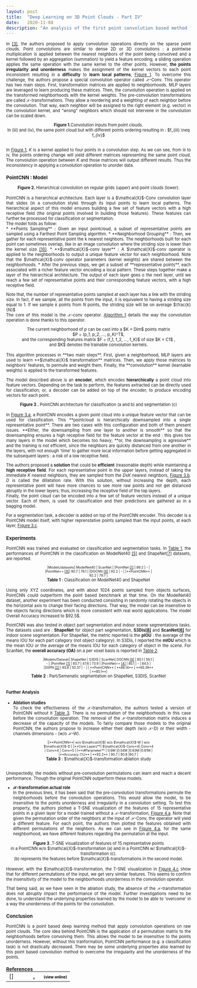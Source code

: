 ```yaml
---
layout: post
title:  "Deep Learning on 3D Point Clouds - Part IV"
date:   2020-11-08
description: "An analysis of the first point convolution based method for point cloud processing : PointCNN"
---
```


<div style="font-size: 0.8em; text-align: justify;" markdown=1>


In <a href="#references">[3]</a>, the authors proposed to apply convolution operations directly on the sparse point clouds. Point convolutions are similar to dense  2D or 3D convolutions : a pointwise multiplication is applied between the nearest neighbors of the point being convolved and a kernel followed by an aggregation (summation) to yield a feature encoding; a sliding operation applies the same  operation with the same kernel to the other points. However, **the points irregularity and unorderness** makes the assignment of the kernel vectors to each point inconsistent resulting in a **difficulty** to **learn local patterns**, <a href="#figure1">Figure 1</a>. To overcome this challenge, the authors propose a special convolution operator called $\mathcal{X}$-Conv. This operator has two main steps. First, transformation matrices are applied to neighborhoods. MLP layers are leveraged to learn producing these matrices. Then, the convolution operation is applied on the transformed neighborhoods with the kernel weights. The pre-convolution transformations are called $\mathcal{X}$-transformations. They allow a reordering and a weighting of each neighbor before the convolution. That way, each neighbor will be assigned to the right element (e.g. vector) in the convolution kernel, and "wrong" neighbors which should not intervene in the convolution can be scaled down.

<center>
<div id="figure1">
  <figure  style="width:100%; margin:0;">
  <img src="{{ '/assets/img/pointcnn_fig1.PNG' | prepend: site.baseurl }}" alt="" style=""> 
  <center  style="font-style: initial;"><b>Figure 1.</b>Convolution inputs from point clouds.<br> In (iii) and (iv), the same point cloud but with different points ordering resulting in : $f_{iii} \neq f_{iv}$</center>
</figure>
</div>
</center>
<br>

In <a href="#figure1">Figure 1</a>, $K$ is a kernel applied to four points in a convolution step. As we can see, from iii to iv, the  points ordering change will yield different matrices representing the same point cloud. The convolution operation between $K$ and those matrices will output different results. Thus the inconsistency in applying a convolution operation to unorder data.

### PointCNN : Model

<center>
<div id="figure2">
  <figure  style="width:100%; margin:0;">
  <img src="{{ '/assets/img/pointcnn_fig2.PNG' | prepend: site.baseurl }}" alt="" style=""> 
  <center  style="font-style: initial;"><b>Figure 2. </b>Hierarchical convolution on regular
grids (upper) and point clouds (lower).
</center>
</figure>
</div>
</center>
<br>
PointCNN is a hierarchical architecture. Each layer is a $\mathcal{X}$-Conv convolution layer that slides (in a convolution style) through its input points to learn local patterns. The hierarchical aspect of this model ensures building a few set of feature vectors with a high receptive field (the original points involved in building those features). These features can further be processed for classification or segmentation.<br>
The model folds as follow:<br>
* **Points Sampling** : Given an input pointcloud, a subset of representative points are sampled using a Farthest Point Sampling algorithm.
* **Neighborhood Grouping** : Then, we gather for each representative point the k nearest neighbors. The neighborhoods built for each point can sometimes overlap, like in an image convolution where the striding size is lower than the kernel size <a href="#references">[10]</a>.
* **$\mathcal{X}$-conv layer** : A $\mathcal{X}$-conv operator is applied to the neighborhoods to output a unique feature vector for each neighborhood. Note that the $\mathcal{X}$-conv operator parameters (kernel weights) are shared between the neighborhoods.
* After the previous steps, we get a subset of **representative points**, each associated with a richer feature vector encoding a local pattern. These steps together make a layer of the hierarchical architecture. The output of each layer goes o the next layer, until we reach a few set of representative points and their corresponding feature vectors, with a high receptive field.<br>

Note that, the number of representative points sampled at each layer has a link with the striding size. In fact, if we sample, all the points from the input, it is equivalent to having a striding size equal to 1. If we sample $k$ points from $N$ points, the striding size will be on average $\frac{k}{N}$
<br>
The core of this model is the $\mathcal{X}$-conv operator. <a href="#algorithm1">Algorithm 1</a> details the way the convolution operation is done thanks to this operator.

<center>
<div id="algorithm1">
  <figure  style="width:100%; margin:0;">
  <img src="{{ '/assets/img/pointcnn_algo.PNG' | prepend: site.baseurl }}" alt="" style=""> 
  <center  style="font-style: initial;"><b></b>The current neighborhood of <i>p</i> can be cast into a $K × Dim$ points matrix <br> $P = (p_1, p_2, ..., p_K)^T$,<br> and the corresponding features matrix $F = (f_1, f_2, ..., f_K)$ of size $K × C1$ , <br>and $K$ denotes the trainable convolution kernels.
</center>
</figure>
</div>
</center>
<br>
This algorithm processes in **two main steps**. First, given a neighborhood, MLP layers are used to learn **$\mathcal{X}$ transformation** matrices. Then, we apply those matrices to neighbors' features, to permute and weight them. Finally, the **convolution** kernel (learnable weights) is applied to the transformed features. 


The model described above is an **encoder**, which encodes **hierarchically** a point cloud into feature vectors. Depending on the task to perform, the features extracted can be directly used for classification; or, a decoder can be added on top of the encoder, to produce encoding vectors for each point.

<center>
<div id="figure3">
  <figure  style="width:100%; margin:0;">
  <img src="{{ '/assets/img/pointcnn_fig3.PNG' | prepend: site.baseurl }}" alt="" style=""> 
  <center  style="font-style: initial;"><b>Figure 3 .</b>
PointCNN architecture
for classification (a and b) and
segmentation (c)</center>
</figure>
</div>
</center>
<br>
In <a href="#figure3">Figure 3.a</a>, a PointCNN encodes a given point cloud into a unique feature vector that can be used for classification. This **pointcloud is hierarchically downsampled into a single representative point**. There are two cases with this configuration and both of them present issues. **Either, the downsampling from one layer to another is smooth**  so that the downsampling ensures a high receptive field for the feature vector at the end : this gives too many layers in the model which becomes too heavy; **or, the downsampling is agressive** and the training is not efficient, since the neighbors  are quickly distanced from one another in the layers, with not enough 'time' to gather more local information before getting aggregated in the subsequent layers : a risk of a low receptive field.<br>

The authors proposed a **solution** that could be **efficient** (reasonable depth) while maintaining a **high receptive field**. For each representative point in the upper layers, instead of taking the immediate $K$ nearest neighbors, they are sampled from the $D$x$K$ nearest neighbors, <a href="#figure3">Figure 3.b</a>. $D$ is called the dillatation rate. With this solution, without increasing the depth, each representative point will have more chances to see more raw points and not get distanced abruptly in the lower layers; thus, increasing the receptive field of the top layers.<br>
Finally, the point cloud can be encoded into a few set of feature vectors instead of a unique vector. Each of them, is used for classification and their predictions are gathered as in a bagging model.
<br>

For a segmentation task, a decoder is added on top of the PointCNN encoder. This decoder is a PointCNN model itself, with higher reprenstative points sampled than the input points, at each layer, <a href="#figure3">Figure 3.c</a>.



### Experiments

PointCNN was trained and evaluated on classification  and segmentation tasks. In <a href="#table1">Table 1</a>, the performances of PointCNN  in the classification on ModelNet40 <a href="#references">[5]</a> and ShapeNet<a href="#references">[7]</a> datasets, are reported.

<center>
<div style=" display: table; width: 60%" id="table1">
<div markdown="1" style="font-size: 0.8em; width: 30%; align-self: center;  vertical-align: middle; display:table-cell;">
|Models/datasets| ModelNet40 | ScanNet |
|PointNet <a href="#references">[1]</a> | 89.2 | - |
|PointNet++ <a href="#references">[9]</a>| 90.7 | 76.1 |
|DGCNN <a href="#references">[9]</a> | 92.2 | - |
|**PointCNN** | 92.2 | 79.7 |

</div>
</div>
<center style="font-style: initial;"><b>Table 1</b> : Classification on ModelNet40 and ShapeNet</center>
</center>
<br>
Using only XYZ coordinates, and with about 1024 points sampled from objects surfaces, PointCNN could outperform the point based benchmark at that time. On the ModelNet40 dataset, another experiment has been conducted consisting in randomly rotating the objects in the horizontal axis to change their facing directions. That way, the model can be insensitive to the objects facing directions which is more consistent with real world applications. The model Overall Accuracy increased to $92.5$.<br>

PointCNN was also tested in object part segmentation  and indoor scene segmentations tasks. The datasets used are : **ShapeNet** for object part segmentation, **S3Dis<a href="#references">[8]</a>** and **ScanNet<a href="#references">[6]</a>** for indoor scene segmentation. For ShapeNet, the metric reported is the **pIOU** : the average of the means IOU for each part category (not object category). In S3Dis, I reported the **mIOU** which is the mean IOU or the average of the means IOU for each category of object in the scene. For ScanNet, the **overall accuracy (OA)** on a per voxel basis is reported in <a href="#table2">Table 2</a>.

<center>
<div style=" display: table; width: 60%" id="table2">
<div markdown="1" style="font-size: 0.8em; width: 30%; align-self: center;  vertical-align: middle; display:table-cell;">
|Models/Dataset| ShapeNet | S3DIS | ScanNet|
 DGCNN <a href="#references">[9]</a> | 85.1 | 56.1 | - |
|PointNet <a href="#references">[1]</a> | 83.7 | 47.6 | 73.9 |
|PointNet++ <a href="#references">[4]</a> | 85.1 | - | 84.5 |
|SGPN <a href="#references">[2]</a> | 85.8 | 50.37 | - |
| **PointCNN** | **86.14** | **65.39** | **85.1**|

</div>
</div>
<center style="font-style: initial;"><b>Table 2</b> : Part/Semenatic segmentation  on ShapeNet, S3DIS, ScanNet</center>
</center>
<br>

#### Further Analysis


* **Ablation studies**<br>
To check the effectiveness  of the $\mathcal{X}$-transformation, the authors tested a version of PointCNN without it <a href="#table3">Table 3</a>. There is no permutation of the neighborhoods in this case before the convolution operation. The removal of the $\mathcal{X}$-transformation matrix induces a decrease of the capacity of the models. To fairly compare those models to the original PointCNN, the authors propose to increase either their depth (w/o $\mathcal{X}$-D) or their width - channels dimensions - (w/o $\mathcal{X}$-W).

<center>
<div style=" display: table; width: 60%" id="table3">
<div markdown="1" style="font-size: 0.8em; width: 30%; align-self: center;  vertical-align: middle; display:table-cell;">
||**PointCNN**| w/o $\mathcal{X}$| w/o $\mathcal{X}$-W | w/o $\mathcal{X}$-D |
|**Core Layers**| $\mathcal{X}$-Conv×4| Conv×4 | Conv×4 | Conv×5 |
|**\#Parameter** | 0.6M |0.54M |0.63M |0.61M |
|**Accuracy (%)** | **92.2** | 90.7 | 90.8 |90.7 |

</div>
</div>
<center style="font-style: initial;"><b>Table 3</b> : $\mathcal{X}$-transformation ablation study</center>
</center>
<br>

Unexpectedly, the models without pre-convolution permutations can learn and reach a decent performance. Though the original PointCNN outperform these models.



* **$\mathcal{X}$-transformation actual role** <br>
In the previous lines, it has been said that the pre-convolution transformations permute the neighborhoods before the convolution operations. This would allow the model, to be insensitive to the points unorderness and irregularity in a convolution setting.
To test this property, the authors plotted a T-SNE visualization of the features of 15 representative points in a given layer for a model trained without a $\mathcal{X}$-transformation, <a href="#figure4">Figure 4.a</a>. Note that given the permutation order of the neighbors at the input of $\mathcal{X}$-Conv, the operator will yield a different feature. For each point, the authors then plotted the features obtained with different permutations of the neighbors. As we can see in <a href="#figure4">Figure 4.a</a>, for the same neighborhood, we have different features regarding the permutation at the input.<br>

<center>
<div id="figure4">
  <figure  style="width:100%; margin:0;">
  <img src="{{ '/assets/img/pointcnn_fig4.PNG' | prepend: site.baseurl }}" alt="" style=""> 
  <center  style="font-style: initial;"><b>Figure 3 .</b>T-SNE visualization of features of 15 representative points<br> in a PointCNN w/o $\mathcal{X}$-transformation (a) and in a PointCNN w/ $\mathcal{X}$-transformation (c). <br>(b) represents the features before $\mathcal{X}$-transformations in the second model.
</center>
</figure>
</div>
</center>
<br>
However, with the $\mathcal{X}$-transformation, the T-SNE visualization in <a href="#figure4">Figure 4.c</a> show that for different permutations of the input, we get very similar features. This seems to confirm the insensitivity of the model to the neighborhoods unorderness in the convolution operator.


That being said, as we have seen in the ablation study, the absence of the $\mathcal{X}$-transformation does not abruptly impact the performance of the model. Further investigations need to be done, to understand the underlying properties learned by the model to be able to 'overcome' in a way the unorderness of the points for the convolution.



### Conclusion

PointCNN is a point based deep learning method that apply convolution operations on raw point clouds. The core idea behind PointCNN is the application of a permutation matrix to the neighborhoods before convolving them. This allows the model to be insensitive to the points unorderness. However, without this tranformation, PointCNN performance (e.g. a classification task) is not drastically decreased. There may be some underlying properties also learned by this point based convolution method to overcome the irregularity and the unorderness of the points.




### References
<br>

<textarea id="bibtex_input" style="display:none;">

@misc{pointcnn,
      title={PointCNN: Convolution On X-Transformed Points}, 
      author={Yangyan Li and Rui Bu and Mingchao Sun and Wei Wu and Xinhan Di and Baoquan Chen},
      year={2018},
      eprint={1801.07791},
      archivePrefix={arXiv},
      primaryClass={cs.CV},
      pos={3}
}



@INPROCEEDINGS{8099499,
author={R. Q. {Charles} and H. {Su} and M. {Kaichun} and L. J. {Guibas}},
booktitle={2017 IEEE Conference on Computer Vision and Pattern Recognition (CVPR)}, title={PointNet: Deep Learning on Point Sets for 3D Classification and Segmentation},
year={2017},
volume={},
number={},
pages={77-85},
doi={10.1109/CVPR.2017.16},
pos={1}}
}

@inproceedings{qi2017pointnet++,
  title={Pointnet++: Deep hierarchical feature learning on point sets in a metric space},
  author={Qi, Charles Ruizhongtai and Yi, Li and Su, Hao and Guibas, Leonidas J},
  booktitle={Advances in neural information processing systems},
  pages={5099--5108},
  year={2017},
  pos={4}
}

@INPROCEEDINGS{modelnet,
  author={ {Zhirong Wu} and S. {Song} and A. {Khosla} and  {Fisher Yu} and  {Linguang Zhang} and  {Xiaoou Tang} and J. {Xiao}},
  booktitle={2015 IEEE Conference on Computer Vision and Pattern Recognition (CVPR)}, 
  title={3D ShapeNets: A deep representation for volumetric shapes}, 
  year={2015},
  volume={},
  number={},
  pages={1912-1920},
  doi={10.1109/CVPR.2015.7298801},
pos={5}}

@misc{scannet,
      title={ScanNet: Richly-annotated 3D Reconstructions of Indoor Scenes}, 
      author={Angela Dai and Angel X. Chang and Manolis Savva and Maciej Halber and Thomas Funkhouser and Matthias Nießner},
      year={2017},
      eprint={1702.04405},
      archivePrefix={arXiv},
      primaryClass={cs.CV},
pos={6}
}

@ARTICLE{9025047,  author={Y. {Xu} and S. {Arai} and F. {Tokuda} and K. {Kosuge}},  journal={IEEE Access},   title={A Convolutional Neural Network for Point Cloud Instance Segmentation in Cluttered Scene Trained by Synthetic Data Without Color},   year={2020},  volume={8},  number={},  pages={70262-70269},  doi={10.1109/ACCESS.2020.2978506}, pos={2}}

@article{shapenet,
author = {Yi, Li and Kim, Vladimir G. and Ceylan, Duygu and Shen, I-Chao and Yan, Mengyan and Su, Hao and Lu, Cewu and Huang, Qixing and Sheffer, Alla and Guibas, Leonidas},
title = {A Scalable Active Framework for Region Annotation in 3D Shape Collections},
year = {2016},
issue_date = {November 2016},
publisher = {Association for Computing Machinery},
address = {New York, NY, USA},
volume = {35},
number = {6},
issn = {0730-0301},
url = {https://doi.org/10.1145/2980179.2980238},
doi = {10.1145/2980179.2980238},
journal = {ACM Trans. Graph.},
month = nov,
articleno = {210},
numpages = {12},
keywords = {shape analysis, active learning},
pos={7}
}

@INPROCEEDINGS{s3dis,  author={I. {Armeni} and O. {Sener} and A. R. {Zamir} and H. {Jiang} and I. {Brilakis} and M. {Fischer} and S. {Savarese}},  booktitle={2016 IEEE Conference on Computer Vision and Pattern Recognition (CVPR)},   title={3D Semantic Parsing of Large-Scale Indoor Spaces},   year={2016},  volume={},  number={},  pages={1534-1543},  doi={10.1109/CVPR.2016.170},
pos={8}}


@misc{dgcnn,
      title={Dynamic Graph CNN for Learning on Point Clouds}, 
      author={Yue Wang and Yongbin Sun and Ziwei Liu and Sanjay E. Sarma and Michael M. Bronstein and Justin M. Solomon},
      year={2019},
      eprint={1801.07829},
      archivePrefix={arXiv},
      primaryClass={cs.CV},
      pos={9}
}

@inproceedings{NIPS2012_c399862d,
 author = {Krizhevsky, Alex and Sutskever, Ilya and Hinton, Geoffrey E},
 booktitle = {Advances in Neural Information Processing Systems},
 editor = {F. Pereira and C. J. C. Burges and L. Bottou and K. Q. Weinberger},
 pages = {1097--1105},
 publisher = {Curran Associates, Inc.},
 title = {ImageNet Classification with Deep Convolutional Neural Networks},
 url = {https://proceedings.neurips.cc/paper/2012/file/c399862d3b9d6b76c8436e924a68c45b-Paper.pdf},
 volume = {25},
 year = {2012},
 pos={10}
}


</textarea>

<div class="bibtex_template" style="">
	<table style="border: none; margin-top: -30px;">
		<td style="vertical-align:top; border:none; width: 50px;"> [<span class="pos"></span>]
		</td>
	<td>
	
  <div class="if author" style="font-weight: bold;">	
	<div >
		<span class="if year">
			<span class="year"></span>, 
		</span>
		<span class="author"></span>
		<span class="if url" style="margin-left: 20px">
		  <a class="url" style="color:black; font-size:10px">(view online)</a>
		</span>
		</div>
	</div>
  <div style="">
    <span class="title"></span>
  </div>
</td>
</table>

</div>
<p id="bibtex_display"></p>


</div>
